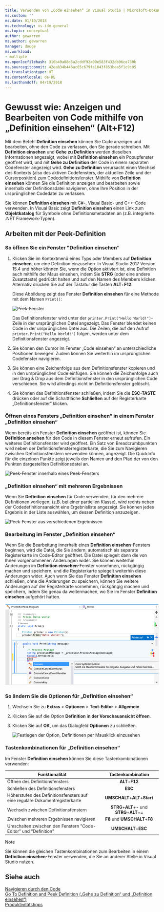 ```yaml
---
title: Verwenden von „Code einsehen“ in Visual Studio | Microsoft-Dokumentation
ms.custom: ''
ms.date: 01/10/2018
ms.technology: vs-ide-general
ms.topic: conceptual
author: gewarren
ms.author: gewarren
manager: douge
ms.workload:
- multiple
ms.openlocfilehash: 316b49a08d5a2cddf92a09e583f432db96ce730b
ms.sourcegitcommit: 42ea834b446ac65c679fa1043f853bea5f1c9c95
ms.translationtype: HT
ms.contentlocale: de-DE
ms.lasthandoff: 04/19/2018
---
```

# <a name="how-to-view-and-edit-code-by-using-peek-definition-altf12"></a>Gewusst wie: Anzeigen und Bearbeiten von Code mithilfe von „Definition einsehen“ (Alt+F12)

Mit dem Befehl **Definition einsehen** können Sie Code anzeigen und bearbeiten, ohne den Code zu verlassen, den Sie gerade schreiben. Mit **Definition einsehen** und **Gehe zu Definition** werden dieselben Informationen angezeigt, wobei mit **Definition einsehen** ein Popupfenster geöffnet wird, und mit **Gehe zu Definition** der Code in einem separaten Codefenster angezeigt wird. **Gehe zu Definition** verursacht einen Wechsel des Kontexts (also des aktiven Codefensters, der aktuellen Zeile und der Cursorposition) zum Codedefinitionsfenster. Mithilfe von **Definition einsehen** können Sie die Definition anzeigen und bearbeiten sowie innerhalb der Definitionsdatei navigieren, ohne Ihre Position in der ursprünglichen Codedatei zu verlassen.

Sie können **Definition einsehen** mit C#-, Visual Basic- und C++-Code verwenden. In Visual Basic zeigt **Definition einsehen** einen Link zum **Objektkatalog** für Symbole ohne Definitionsmetadaten an (z.B. integrierte .NET Framework-Typen).

## <a name="working-with-peek-definition"></a>Arbeiten mit der Peek-Definition

### <a name="to-open-a-peek-definition-window"></a>So öffnen Sie ein Fenster "Definition einsehen"

1. Klicken Sie im Kontextmenü eines Typs oder Members auf **Definition einsehen**, um eine Definition einzusehen. In Visual Studio 2017 Version 15.4 und höher können Sie, wenn die Option aktiviert ist, eine Definition auch mithilfe der Maus einsehen, indem Sie **STRG** (oder eine andere Zusatztaste) gedrückt halten und auf den Namen des Members klicken. Alternativ drücken Sie auf der Tastatur die Tasten **ALT**+**F12**.

     Diese Abbildung zeigt das Fenster **Definition einsehen** für eine Methode mit dem Namen `Print()`:

     ![Peek-Fenster](../ide/media/peekwindow.png "PeekWindow")

     Das Definitionsfenster wird unter der `printer.Print("Hello World!")`-Zeile in der ursprünglichen Datei angezeigt. Das Fenster blendet keinen Code in der ursprünglichen Datei aus. Die Zeilen, die auf den Aufruf `printer.Print("Hello World!")` folgen, werden unter dem Definitionsfenster angezeigt.

1. Sie können den Cursor im Fenster „Code einsehen“ an unterschiedliche Positionen bewegen. Zudem können Sie weiterhin im ursprünglichen Codefenster navigieren.

1. Sie können eine Zeichenfolge aus dem Definitionsfenster kopieren und in den ursprünglichen Code einfügen. Sie können die Zeichenfolge auch per Drag & Drop aus dem Definitionsfenster in den ursprünglichen Code verschieben. Sie wird allerdings nicht im Definitionsfenster gelöscht.

1. Sie können das Definitionsfenster schließen, indem Sie die **ESC-TASTE** drücken oder auf die Schaltfläche **Schließen** auf der Registerkarte „Definitionsfenster“ klicken.

### <a name="open-a-peek-definition-window-from-within-a-peek-definition-window"></a>Öffnen eines Fensters „Definition einsehen“ in einem Fenster „Definition einsehen“

Wenn bereits ein Fenster **Definition einsehen** geöffnet ist, können Sie **Definition ansehen** für den Code in diesem Fenster erneut aufrufen. Ein weiteres Definitionsfenster wird geöffnet. Ein Satz von Breadcrumbpunkten wird neben der Definitionsfensterregisterkarte, die Sie zum Navigieren zwischen Definitionsfenstern verwenden können, angezeigt. Die QuickInfo für die einzelnen Punkte zeigt jeweils den Namen und den Pfad der von den Punkten dargestellten Definitionsdatei an.

   ![Peek-Fenster innerhalb eines Peek-Fensters](../ide/media/peekwithinpeek.png "PeekWithinPeek")

### <a name="peek-definition-with-multiple-results"></a>„Definition einsehen“ mit mehreren Ergebnissen

Wenn Sie **Definition einsehen** für Code verwenden, für den mehrere Definitionen vorliegen, (z.B. bei einer partiellen Klasse), wird rechts neben der Codedefinitionsansicht eine Ergebnisliste angezeigt. Sie können jedes Ergebnis in der Liste auswählen, um dessen Definition anzuzeigen.

   ![Peek-Fenster aus verschiedenen Ergebnissen](../ide/media/peekmultiple.png "PeekMultiple")

### <a name="edit-inside-the-peek-definition-window"></a>Bearbeitung im Fenster „Definition einsehen“

Wenn Sie die Bearbeitung innerhalb eines **Definition einsehen**-Fensters beginnen, wird die Datei, die Sie ändern, automatisch als separate Registerkarte im Code-Editor geöffnet. Die Datei spiegelt dann die von Ihnen vorgenommenen Änderungen wider. Sie können weiterhin Änderungen im **Definition einsehen**-Fenster vornehmen, rückgängig machen und speichern, und die Registerkarte spiegelt weiterhin diese Änderungen wider. Auch wenn Sie das Fenster **Definition einsehen** schließen, ohne die Änderungen zu speichern, können Sie weitere Änderungen auf der Registerkarte vornehmen, rückgängig machen und speichern, indem Sie genau da weitermachen, wo Sie im Fenster **Definition einsehen** aufgehört hatten.

   ![Bearbeiten innerhalb eines Peek-Fensters](../ide/media/peekedit.png "PeekEdit")

### <a name="to-change-options-for-peek-definition"></a>So ändern Sie die Optionen für „Definition einsehen“

1. Wechseln Sie zu **Extras** > **Optionen** > **Text-Editor** > **Allgemein**.

1. Klicken Sie auf die Option **Definition in der Vorschauansicht öffnen**.

1. Klicken Sie auf **OK**, um das Dialogfeld **Optionen** zu schließen.

   ![Festlegen der Option, Definitionen per Mausklick einzusehen](../ide/media/editor_options_peek_view.png)  

### <a name="keyboard-shortcuts-for-peek-definition"></a>Tastenkombinationen für „Definition einsehen“

Im Fenster **Definition einsehen** können Sie diese Tastenkombinationen verwenden:

|Funktionalität|Tastenkombination|
|-------------------|:-----------------------:|
|Öffnen des Definitionsfensters|**ALT**+**F12**|
|Schließen des Definitionsfensters|**ESC**|
|Höherstufen des Definitionsfensters auf eine reguläre Dokumentregisterkarte|**UMSCHALT**+**ALT**+**Start**|
|Wechseln zwischen Definitionsfenstern|**STRG**+**ALT**+**-** und **STRG**+**ALT**+**=**|
|Zwischen mehreren Ergebnissen navigieren|**F8** und **UMSCHALT**+**F8**|
|Umschalten zwischen den Fenstern "Code-Editor" und "Definition"|**UMSCHALT**+**ESC**|

> [!NOTE]
> Sie können die gleichen Tastenkombinationen zum Bearbeiten in einem **Definition einsehen**-Fenster verwenden, die Sie an anderer Stelle in Visual Studio nutzen.

## <a name="see-also"></a>Siehe auch

[Navigieren durch den Code](../ide/navigating-code.md)  
[Go To Definition and Peek Definition („Gehe zu Definition“ und „Definition einsehen“)](../ide/go-to-and-peek-definition.md)  
[Produktivitätstipps](../ide/productivity-tips-for-visual-studio.md)
